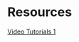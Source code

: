# Resources

[Video Tutorials 1](https://www.youtube.com/watch?v=5ku7npMrW40&list=PL1FZnkj4ad1PFJTjW4mWpHZhzgJinkNV0&index=8)
